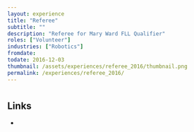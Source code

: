 ```yaml
---
layout: experience
title: "Referee"
subtitle: ""
description: "Referee for Mary Ward FLL Qualifier"
roles: ["Volunteer"]
industries: ["Robotics"]
fromdate: 
todate: 2016-12-03
thumbnail: /assets/experiences/referee_2016/thumbnail.png
permalink: /experiences/referee_2016/
---
```


#

## Links

-
